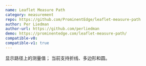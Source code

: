 ```yaml
---
name: Leaflet Measure Path
category: measurement
repo: https://github.com/ProminentEdge/leaflet-measure-path
author: Per Liedman
author-url: https://github.com/perliedman
demo: https://prominentedge.com/leaflet-measure-path/
compatible-v0:
compatible-v1: true
---
```


显示路径上的测量值； 当前支持折线、多边形和圆。
